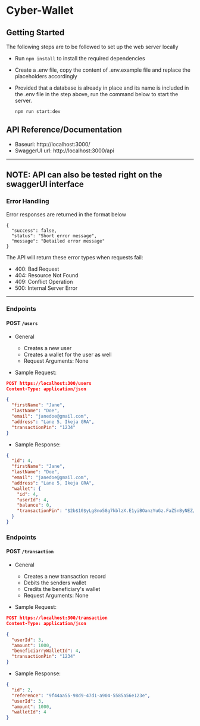 # Cyber-Wallet

## Getting Started

The following steps are to be followed to set up the web server locally

- Run `npm install` to install the required dependencies
- Create a .env file, copy the content of .env.example file and replace the placeholders accordingly
- Provided that a database is already in place and its name is included in the .env file in the step above, run the command below to start the server.

  `npm run start:dev`

## API Reference/Documentation

- Baseurl: http://localhost:3000/
- SwaggerUI url: http://localhost:3000/api

---

## NOTE: API can also be tested right on the swaggerUI interface

### Error Handling

Error responses are returned in the format below

```
{
  "success": false,
  "status": "Short error message",
  "message": "Detailed error message"
}
```

The API will return these error types when requests fail:

- 400: Bad Request
- 404: Resource Not Found
- 409: Conflict Operation
- 500: Internal Server Error

---

### Endpoints

#### POST `/users`

- General

  - Creates a new user
  - Creates a wallet for the user as well
  - Request Arguments: None

- Sample Request:

```json
POST https://localhost:300/users
Content-Type: application/json

{
  "firstName": "Jane",
  "lastName": "Doe",
  "email": "janedoe@gmail.com",
  "address": "Lane 5, Ikeja GRA",
  "transactionPin": "1234"
}
```

- Sample Response:

```json
{
  "id": 4,
  "firstName": "Jane",
  "lastName": "Doe",
  "email": "janedoe@gmail.com",
  "address": "Lane 5, Ikeja GRA",
  "wallet": {
    "id": 4,
    "userId": 4,
    "balance": 0,
    "transactionPin": "$2b$10$yLg8no58g7kblzX.E1yiBOanzYuGz.FaZ5nByNEZ/igxgqGJMpNGu"
  }
}
```

### Endpoints

#### POST `/transaction`

- General

  - Creates a new transaction record
  - Debits the senders wallet
  - Credits the beneficiary's wallet
  - Request Arguments: None

- Sample Request:

```json
POST https://localhost:300/transaction
Content-Type: application/json

{
  "userId": 3,
  "amount": 1000,
  "beneficiarryWalletId": 4,
  "transactionPin": "1234"
}
```

- Sample Response:

```json
{
  "id": 2,
  "reference": "9f44aa55-98d9-47d1-a904-5585a56e123e",
  "userId": 3,
  "amount": 1000,
  "walletId": 4
}
```
